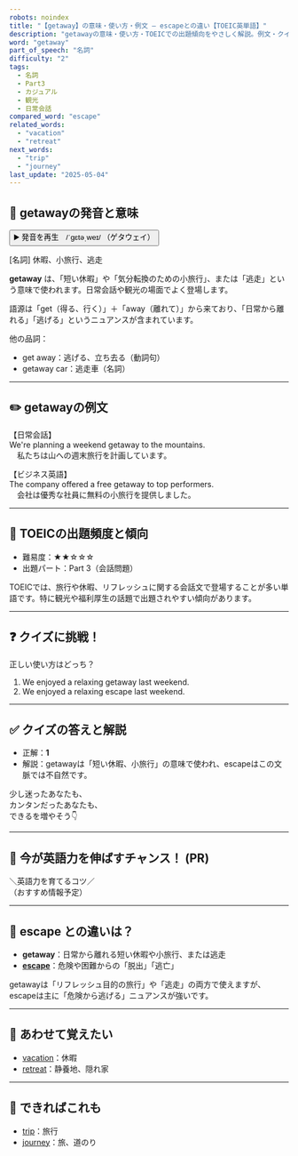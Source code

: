```yaml
---
robots: noindex
title: "【getaway】の意味・使い方・例文 ― escapeとの違い【TOEIC英単語】"
description: "getawayの意味・使い方・TOEICでの出題傾向をやさしく解説。例文・クイズ付きでescapeとの違いもわかりやすく学べます。"
word: "getaway"
part_of_speech: "名詞"
difficulty: "2"
tags:
  - 名詞
  - Part3
  - カジュアル
  - 観光
  - 日常会話
compared_word: "escape"
related_words:
  - "vacation"
  - "retreat"
next_words:
  - "trip"
  - "journey"
last_update: "2025-05-04"
---
```


## 🔰 getawayの発音と意味

<button class="play-audio" onclick="playTTS('getaway')">
  <span class="play-audio-main">
    ▶️ 発音を再生　/ˈɡɛtəˌweɪ/
  </span>
  <span class="play-audio-sub">
    （ゲタウェイ）
  </span>
</button>

[名詞] 休暇、小旅行、逃走

**getaway** は、「短い休暇」や「気分転換のための小旅行」、または「逃走」という意味で使われます。日常会話や観光の場面でよく登場します。

語源は「get（得る、行く）」＋「away（離れて）」から来ており、「日常から離れる」「逃げる」というニュアンスが含まれています。

他の品詞：  
- get away：逃げる、立ち去る（動詞句）
- getaway car：逃走車（名詞）

---

## ✏️ getawayの例文

【日常会話】  
We're planning a weekend getaway to the mountains.  
　私たちは山への週末旅行を計画しています。

【ビジネス英語】  
The company offered a free getaway to top performers.  
　会社は優秀な社員に無料の小旅行を提供しました。

---

## 🎯 TOEICの出題頻度と傾向

- 難易度：★★☆☆☆
- 出題パート：Part 3（会話問題）

TOEICでは、旅行や休暇、リフレッシュに関する会話文で登場することが多い単語です。特に観光や福利厚生の話題で出題されやすい傾向があります。

---

## ❓ クイズに挑戦！

正しい使い方はどっち？

1. We enjoyed a relaxing getaway last weekend.  
2. We enjoyed a relaxing escape last weekend.

---

## ✅ クイズの答えと解説

- 正解：**1**
- 解説：getawayは「短い休暇、小旅行」の意味で使われ、escapeはこの文脈では不自然です。

少し迷ったあなたも、  
カンタンだったあなたも、  
できるを増やそう👇️

---

## 🚀 今が英語力を伸ばすチャンス！ (PR)

<div class="info-center">
＼英語力を育てるコツ／<br>  
（おすすめ情報予定）
</div>

---

## 🤔  escape との違いは？

- **getaway**：日常から離れる短い休暇や小旅行、または逃走
- **[escape](/word/escape)**：危険や困難からの「脱出」「逃亡」

getawayは「リフレッシュ目的の旅行」や「逃走」の両方で使えますが、escapeは主に「危険から逃げる」ニュアンスが強いです。

---

## 🧩 あわせて覚えたい

- [vacation](/word/vacation)：休暇
- [retreat](/word/retreat)：静養地、隠れ家

---

## 📖 できればこれも

- [trip](/word/trip)：旅行
- [journey](/word/journey)：旅、道のり

<!-- cvid: aid24_bid04 -->
